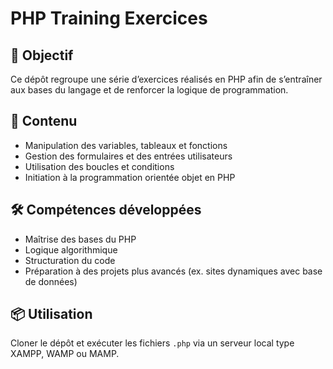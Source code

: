 # PHP Training Exercices

## 🎯 Objectif

Ce dépôt regroupe une série d’exercices réalisés en PHP afin de s’entraîner aux bases du langage et de renforcer la logique de programmation.

## 🚀 Contenu

* Manipulation des variables, tableaux et fonctions
* Gestion des formulaires et des entrées utilisateurs
* Utilisation des boucles et conditions
* Initiation à la programmation orientée objet en PHP

## 🛠️ Compétences développées

* Maîtrise des bases du PHP
* Logique algorithmique
* Structuration du code
* Préparation à des projets plus avancés (ex. sites dynamiques avec base de données)

## 📦 Utilisation

Cloner le dépôt et exécuter les fichiers `.php` via un serveur local type XAMPP, WAMP ou MAMP.
